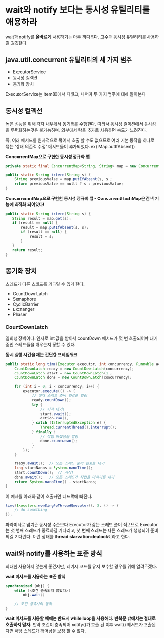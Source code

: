 # wait와 notify 보다는 동시성 유틸리티를 애용하라

wait과 notify를 **올바르게** 사용하기는 아주 까다롭다. 고수준 동시성 유틸리티를 사용하길 권장한다.

## java.util.concurrent 유틸리티의 세 가지 범주
* ExecutorService
* 동시성 컬렉션
* 동기화 장치

ExecutorService는 item80에서 다뤘고, 나머지 두 가지 범주에 대해 알아본다.

## 동시성 컬렉션
높은 성능을 위해 각자 내부에서 동기화를 수행한다. 따라서 동시성 컬렉션에서 동시성을 무력화하는것은 불가능하며, 외부에서 락을 추가로 사용하면 속도가 느려진다.

즉, 여러 메서드를 원자적으로 묶어서 호출 할 수도 없으므로 여러 기본 동작을 하나로 묶는 '상태 의존적 수정' 메서드들이 추가되었다. ex) Map.putIfAbsent()

**ConcurrentMap으로 구현한 동시성 정규화 맵**
```java
private static final ConcurrentMap<String, String> map = new ConcurrentHashMap<>();

public static String intern(String s) {
    String previousValue = map.putIfAbsent(s, s);
    return previousValue == nulll ? s : previousValue;
}
```

**ConcurremntMap으로 구현한 동시성 정규화 맵 - ConcurrentHashMap은 검색 기능에 최적화 되어있다!**
```java
public static String intern(String s) {
   String result = map.get(s); 
   if (result == null) {
       result = map.putIfAbsent(s, s);
       if (result == null) {
           result = s;
       }
   }
   return result;
}
```

## 동기화 장치
스레드가 다른 스레드를 기다릴 수 있게 한다.
* CountDownLatch
* Semaphore
* CyclicBarrier
* Exchanger
* Phaser

### CountDownLatch
일회성 장벽이다. 인자로 int 값을 받아서 countDown 메서드가 몇 번 호출되어야 대기중인 스레드들을 깨우는지 정할 수 있다.

**동시 실행 시간을 재는 간단한 프레임워크**
```java
public static long time(Executor executor, int concurrency, Runnable action) throws InterruptedException {
    CountDownLatch ready = new CountDownLatch(concurrency);
    CountDownLatch start = new CountDownLatch(1);
    CountDownLatch done = new CountDownLatch(concurrency);

    for (int i = 0; i < concurrency; i++) {
        executor.execute(() -> {
            // 현재 스레드 준비 완료를 알림
            ready.countDown();
            try {
                // 시작 대기!
                start.await();
                action.run();
            } catch (InterruptedException e) {
                Thread.currentThread().interrupt();
            } finally {
                // 작업 마쳤음을 알림
                done.countDown();
            }
        });
    }

    ready.await();  // 모든 스레드 준비 완료를 대기
    long startNanos = System.nanoTime();
    start.countDown();  // 시작!
    done.await();   // 모든 스레드가 작업을 마치기를 대기
    return System.nanoTime() - startNanos;
}
```

이 예제를 아래와 같이 호출하면 데드락에 빠진다.
```java
time(Executors.newSingleThreadExecutor(), 3, () -> {
    // do something
});
```

파라미터로 넘겨준 동시성 수준보다 Executor가 갖는 스레드 풀이 적으므로 Executor는 첫 번째 스레드가 종료하길 기다리고, 첫 번째 스레드는 다른 스레드가 생성되어 준비되길 기다린다. 이런 상태를 **thread starvation dealock**이라고 한다.

## wait와 notify를 사용하는 표준 방식
최대한 사용하지 않는게 좋겠지만, 레거시 코드를 유지 보수할 경우를 위해 알려주겠다.

**wait 메서드를 사용하는 표준 방식**
```java
synchronized (obj) {
    while (<조건 충족되지 않았다>)
        obj.wait()
    
    // 조건 충족시의 동작
}
```
**wait 메서드를 사용할 때에는 반드시 while loop을 사용해라. 반복문 밖에서는 절대로 호출하지 말자.**
만약 조건이 충족되어 notify()가 호출 된 이후 wait() 메서드가 호출된다면 해당 스레드가 깨어남을 보장 할 수 없다.


